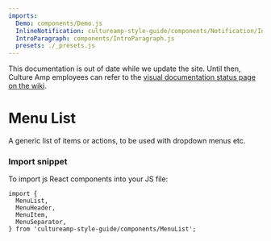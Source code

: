 ```yaml
---
imports:
  Demo: components/Demo.js
  InlineNotification: cultureamp-style-guide/components/Notification/InlineNotification.js
  IntroParagraph: components/IntroParagraph.js
  presets: ./_presets.js
---
```


<div><InlineNotification persistent={true} type="cautionary" title="Out of date">This documentation is out of date while we update the site. Until then, Culture Amp employees can refer to the <a href="https://cultureamp.atlassian.net/wiki/spaces/CA/pages/916161089/Kaizen+Visual+Documentation+Status">visual documentation status page on the wiki</a>.</InlineNotification></div>

# Menu List

<IntroParagraph>

A generic list of items or actions, to be used with dropdown menus etc.

</IntroParagraph>

<Demo presets={presets} />

### Import snippet

To import js React components into your JS file:

```
import {
  MenuList,
  MenuHeader,
  MenuItem,
  MenuSeparator,
} from 'cultureamp-style-guide/components/MenuList';
```
